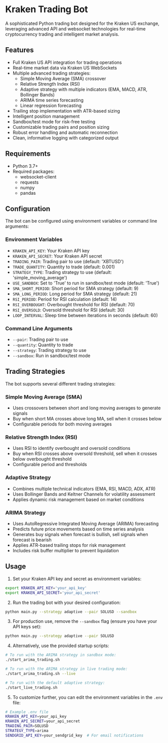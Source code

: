 # Kraken Trading Bot

A sophisticated Python trading bot designed for the Kraken US exchange, leveraging advanced API and websocket technologies for real-time cryptocurrency trading and intelligent market analysis.

## Features

- Full Kraken US API integration for trading operations
- Real-time market data via Kraken US WebSockets
- Multiple advanced trading strategies:
  - Simple Moving Average (SMA) crossover
  - Relative Strength Index (RSI)
  - Adaptive strategy with multiple indicators (EMA, MACD, ATR, Bollinger Bands)
  - ARIMA time series forecasting
  - Linear regression forecasting
- Trailing stop implementation with ATR-based sizing
- Intelligent position management
- Sandbox/test mode for risk-free testing
- Customizable trading pairs and position sizing
- Robust error handling and automatic reconnection
- Clean, informative logging with categorized output

## Requirements

- Python 3.7+
- Required packages:
  - websocket-client
  - requests
  - numpy
  - pandas

## Configuration

The bot can be configured using environment variables or command line arguments:

### Environment Variables

- `KRAKEN_API_KEY`: Your Kraken API key
- `KRAKEN_API_SECRET`: Your Kraken API secret
- `TRADING_PAIR`: Trading pair to use (default: 'XBTUSD')
- `TRADE_QUANTITY`: Quantity to trade (default: 0.001)
- `STRATEGY_TYPE`: Trading strategy to use (default: 'simple_moving_average')
- `USE_SANDBOX`: Set to 'True' to run in sandbox/test mode (default: 'True')
- `SMA_SHORT_PERIOD`: Short period for SMA strategy (default: 9)
- `SMA_LONG_PERIOD`: Long period for SMA strategy (default: 21)
- `RSI_PERIOD`: Period for RSI calculation (default: 14)
- `RSI_OVERBOUGHT`: Overbought threshold for RSI (default: 70)
- `RSI_OVERSOLD`: Oversold threshold for RSI (default: 30)
- `LOOP_INTERVAL`: Sleep time between iterations in seconds (default: 60)

### Command Line Arguments

- `--pair`: Trading pair to use
- `--quantity`: Quantity to trade
- `--strategy`: Trading strategy to use
- `--sandbox`: Run in sandbox/test mode

## Trading Strategies

The bot supports several different trading strategies:

### Simple Moving Average (SMA)
- Uses crossovers between short and long moving averages to generate signals
- Buy when short MA crosses above long MA, sell when it crosses below
- Configurable periods for both moving averages

### Relative Strength Index (RSI)
- Uses RSI to identify overbought and oversold conditions
- Buy when RSI crosses above oversold threshold, sell when it crosses below overbought threshold
- Configurable period and thresholds

### Adaptive Strategy
- Combines multiple technical indicators (EMA, RSI, MACD, ADX, ATR)
- Uses Bollinger Bands and Keltner Channels for volatility assessment
- Applies dynamic risk management based on market conditions

### ARIMA Strategy
- Uses AutoRegressive Integrated Moving Average (ARIMA) forecasting
- Predicts future price movements based on time series analysis
- Generates buy signals when forecast is bullish, sell signals when forecast is bearish
- Applies ATR-based trailing stops for risk management
- Includes risk buffer multiplier to prevent liquidation

## Usage

1. Set your Kraken API key and secret as environment variables:

```bash
export KRAKEN_API_KEY='your_api_key'
export KRAKEN_API_SECRET='your_api_secret'
```

2. Run the trading bot with your desired configuration:

```bash
python main.py --strategy adaptive --pair SOLUSD --sandbox
```

3. For production use, remove the `--sandbox` flag (ensure you have your API keys set):

```bash
python main.py --strategy adaptive --pair SOLUSD
```

4. Alternatively, use the provided startup scripts:

```bash
# To run with the ARIMA strategy in sandbox mode:
./start_arima_trading.sh

# To run with the ARIMA strategy in live trading mode:
./start_arima_trading.sh --live

# To run with the default adaptive strategy:
./start_live_trading.sh
```

5. To customize further, you can edit the environment variables in the `.env` file:

```bash
# Example .env file
KRAKEN_API_KEY=your_api_key
KRAKEN_API_SECRET=your_api_secret
TRADING_PAIR=SOLUSD
STRATEGY_TYPE=arima
SENDGRID_API_KEY=your_sendgrid_key  # For email notifications
```
